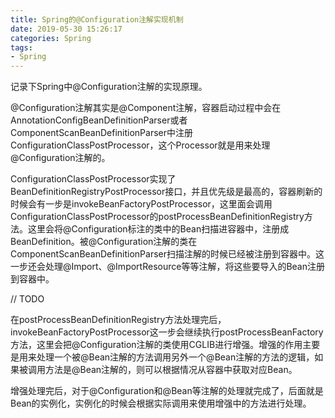 ```yaml
---
title: Spring的@Configuration注解实现机制
date: 2019-05-30 15:26:17
categories: Spring
tags:
- Spring
---
```


记录下Spring中@Configuration注解的实现原理。

<!--more-->

@Configuration注解其实是@Component注解，容器启动过程中会在AnnotationConfigBeanDefinitionParser或者ComponentScanBeanDefinitionParser中注册ConfigurationClassPostProcessor，这个Processor就是用来处理@Configuration注解的。

ConfigurationClassPostProcessor实现了BeanDefinitionRegistryPostProcessor接口，并且优先级是最高的，容器刷新的时候会有一步是invokeBeanFactoryPostProcessor，这里面会调用ConfigurationClassPostProcessor的postProcessBeanDefinitionRegistry方法。这里会将@Configuration标注的类中的Bean扫描进容器中，注册成BeanDefinition。被@Configuration注解的类在ComponentScanBeanDefinitionParser扫描注解的时候已经被注册到容器中。这一步还会处理@Import、@ImportResource等等注解，将这些要导入的Bean注册到容器中。

// TODO

在postProcessBeanDefinitionRegistry方法处理完后，invokeBeanFactoryPostProcessor这一步会继续执行postProcessBeanFactory方法，这里会把@Configuration注解的类使用CGLIB进行增强。增强的作用主要是用来处理一个被@Bean注解的方法调用另外一个@Bean注解的方法的逻辑，如果被调用方法是@Bean注解的，则可以根据情况从容器中获取对应Bean。

增强处理完后，对于@Configuration和@Bean等注解的处理就完成了，后面就是Bean的实例化，实例化的时候会根据实际调用来使用增强中的方法进行处理。
